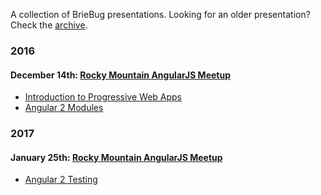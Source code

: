 A collection of BrieBug presentations. Looking for an older presentation? Check the [archive](archive).

### 2016

#### December 14th: [Rocky Mountain AngularJS Meetup](https://www.meetup.com/RockyMountainAngularJS/events/235881445/)
  * [Introduction to Progressive Web Apps](https://briebugconsulting.github.io/presentations/ng-meetup/2016/12/introduction-to-progress-web-apps)
  * [Angular 2 Modules](http://slides.com/briebug/angular-2-modules)

### 2017

#### January 25th: [Rocky Mountain AngularJS Meetup](https://www.meetup.com/RockyMountainAngularJS/events/236449311/)
  * [Angular 2 Testing](http://slides.com/briebug/angular-2-testing)
